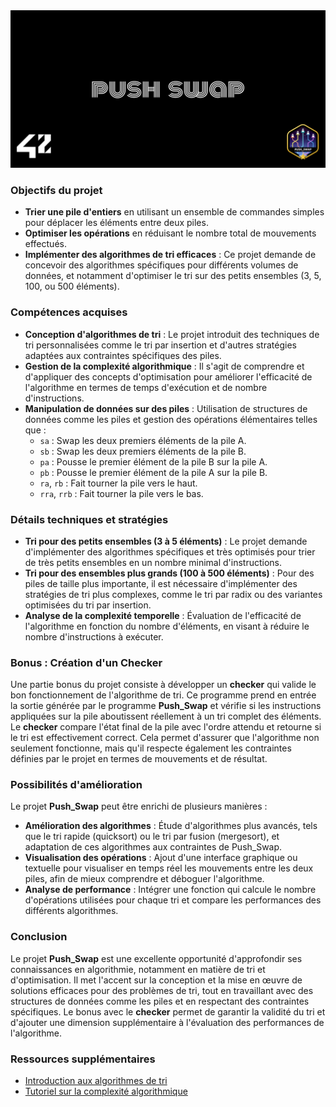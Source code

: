 <picture>
<img alt="Entête du dépôt ft_push_swap." src="https://github.com/Paype67210/Push_Swap/blob/main/Tools/cover-push_swap.png">
</picture>

### Objectifs du projet

- **Trier une pile d'entiers** en utilisant un ensemble de commandes simples pour déplacer les éléments entre deux piles.
- **Optimiser les opérations** en réduisant le nombre total de mouvements effectués.
- **Implémenter des algorithmes de tri efficaces** : Ce projet demande de concevoir des algorithmes spécifiques pour différents volumes de données, et notamment d'optimiser le tri sur des petits ensembles (3, 5, 100, ou 500 éléments).

### Compétences acquises

- **Conception d'algorithmes de tri** : Le projet introduit des techniques de tri personnalisées comme le tri par insertion et d'autres stratégies adaptées aux contraintes spécifiques des piles.
- **Gestion de la complexité algorithmique** : Il s'agit de comprendre et d'appliquer des concepts d'optimisation pour améliorer l'efficacité de l'algorithme en termes de temps d'exécution et de nombre d'instructions.
- **Manipulation de données sur des piles** : Utilisation de structures de données comme les piles et gestion des opérations élémentaires telles que :
  - `sa` : Swap les deux premiers éléments de la pile A.
  - `sb` : Swap les deux premiers éléments de la pile B.
  - `pa` : Pousse le premier élément de la pile B sur la pile A.
  - `pb` : Pousse le premier élément de la pile A sur la pile B.
  - `ra`, `rb` : Fait tourner la pile vers le haut.
  - `rra`, `rrb` : Fait tourner la pile vers le bas.

### Détails techniques et stratégies

- **Tri pour des petits ensembles (3 à 5 éléments)** : Le projet demande d'implémenter des algorithmes spécifiques et très optimisés pour trier de très petits ensembles en un nombre minimal d'instructions.
- **Tri pour des ensembles plus grands (100 à 500 éléments)** : Pour des piles de taille plus importante, il est nécessaire d'implémenter des stratégies de tri plus complexes, comme le tri par radix ou des variantes optimisées du tri par insertion.
- **Analyse de la complexité temporelle** : Évaluation de l'efficacité de l'algorithme en fonction du nombre d'éléments, en visant à réduire le nombre d'instructions à exécuter.

### Bonus : Création d'un Checker

Une partie bonus du projet consiste à développer un **checker** qui valide le bon fonctionnement de l'algorithme de tri. Ce programme prend en entrée la sortie générée par le programme **Push_Swap** et vérifie si les instructions appliquées sur la pile aboutissent réellement à un tri complet des éléments. Le **checker** compare l'état final de la pile avec l'ordre attendu et retourne si le tri est effectivement correct. Cela permet d'assurer que l'algorithme non seulement fonctionne, mais qu'il respecte également les contraintes définies par le projet en termes de mouvements et de résultat.

### Possibilités d'amélioration

Le projet **Push_Swap** peut être enrichi de plusieurs manières :
- **Amélioration des algorithmes** : Étude d'algorithmes plus avancés, tels que le tri rapide (quicksort) ou le tri par fusion (mergesort), et adaptation de ces algorithmes aux contraintes de Push_Swap.
- **Visualisation des opérations** : Ajout d'une interface graphique ou textuelle pour visualiser en temps réel les mouvements entre les deux piles, afin de mieux comprendre et déboguer l'algorithme.
- **Analyse de performance** : Intégrer une fonction qui calcule le nombre d'opérations utilisées pour chaque tri et compare les performances des différents algorithmes.

### Conclusion

Le projet **Push_Swap** est une excellente opportunité d'approfondir ses connaissances en algorithmie, notamment en matière de tri et d'optimisation. Il met l'accent sur la conception et la mise en œuvre de solutions efficaces pour des problèmes de tri, tout en travaillant avec des structures de données comme les piles et en respectant des contraintes spécifiques. Le bonus avec le **checker** permet de garantir la validité du tri et d'ajouter une dimension supplémentaire à l'évaluation des performances de l'algorithme.

### Ressources supplémentaires

- [Introduction aux algorithmes de tri](https://www.geeksforgeeks.org/sorting-algorithms/)
- [Tutoriel sur la complexité algorithmique](https://www.bigocheatsheet.com/)


